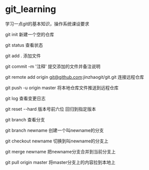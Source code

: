 # git_learning
学习一点git的基本知识，操作系统课设要求

git init 新建一个空的仓库  

git status 查看状态  

git add . 添加文件  

git commit -m '注释' 提交添加的文件并备注说明  

git remote add origin git@github.com:jinzhaogit/git.git 连接远程仓库  

git push -u origin master 将本地仓库文件推送到远程仓库  

git log 查看变更日志  

git reset --hard 版本号前六位 回归到指定版本  

git branch 查看分支  

git branch newname 创建一个叫newname的分支  

git checkout newname 切换到叫newname的分支上  

git merge newname 把newname分支合并到当前分支上  

git pull origin master 将master分支上的内容拉到本地上  

